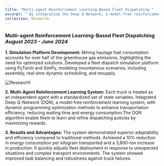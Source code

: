 ```yaml
---
title: "Multi-agent Reinforcement Learning-Based Fleet Dispatching "
excerpt: " By integrating the Deep Q-Network, a model-free reinforcement learning system, with the dynamic programming optimization method, the efficiency of mining operations can be enhanced, thereby reducing waiting times and energy consumption.<br/><img src='https://travidp.github.io/figure1.jpg'>"
collection: Research
---
```


### Multi-agent Reinforcement Learning-Based Fleet Dispatching _August 2023 - June 2024_
**1. Simulation Platform Development:** Mining haulage fuel consumption accounts for over half of the greenhouse gas emissions, highlighting the need for optimized solutions. Developed a fleet dispatch simulation platform using PyTorch and SimPy, modeling mountainous scenarios, including assembly, real-time dynamic scheduling, and resupply.

![Research1](https://travidp.github.io/DQN2.png)

**2. Multi-Agent Reinforcement Learning System:** Each truck is treated as an independent agent with a standardized set of state variables. Integrated Deep Q-Network (DQN), a model-free reinforcement learning system, with dynamic programming optimization methods to enhance transportation efficiency, reducing waiting time and energy consumption.The DQN algorithm enable them to learn and refine dispatching policies by maximizing rewards.


**3. Results and Advantages:** The system demonstrated superior adaptability and efficiency compared to traditional methods. Achieved a 10% reduction in energy consumption per kilogram transported and a 3,800-ton increase in production. It quickly adjusts fleet deployment in response to unexpected situations and complex transport environments. The system showed improved task balancing and robustness against truck failures.
